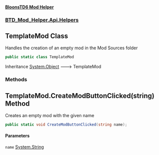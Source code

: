 #### [BloonsTD6 Mod Helper](index.md 'index')
### [BTD_Mod_Helper.Api.Helpers](index.md#BTD_Mod_Helper.Api.Helpers 'BTD_Mod_Helper.Api.Helpers')

## TemplateMod Class

Handles the creation of an empty mod in the Mod Sources folder

```csharp
public static class TemplateMod
```

Inheritance [System.Object](https://docs.microsoft.com/en-us/dotnet/api/System.Object 'System.Object') &#129106; TemplateMod
### Methods

<a name='BTD_Mod_Helper.Api.Helpers.TemplateMod.CreateModButtonClicked(string)'></a>

## TemplateMod.CreateModButtonClicked(string) Method

Creates an empty mod with the given name

```csharp
public static void CreateModButtonClicked(string name);
```
#### Parameters

<a name='BTD_Mod_Helper.Api.Helpers.TemplateMod.CreateModButtonClicked(string).name'></a>

`name` [System.String](https://docs.microsoft.com/en-us/dotnet/api/System.String 'System.String')